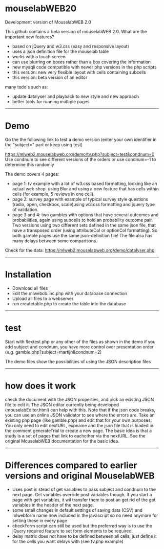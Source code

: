 # mouselabWEB20
Development version of MouselabWEB 2.0

This github contains a beta version of mouselabWEB 2.0. What are the important new features?
- based on jQuery and w3.css (easy and responsive layout)
- uses a json definition file for the mouselab table
- works with a touch screen 
- can use blurring on boxes rather than a box covering the information
- new mysqli code compatible with newer php versions in the php scripts
- this version: new very flexible layout with cells containing subcells
- this version: beta version of an editor 

many todo's such as:
- update datalyser and playback to new style and new approach
- better tools for running multiple pages

------------------
# Demo 
Go the the following link to test a demo version (enter your own identifier in the "subject=" part or keep using test)

https://mlweb2.mouselabweb.org/demo/tv.php?subject=test&condnum=0
Use condnum to see different versions of the orders or use condnum=-1 to determine this randomly

The demo covers 4 pages:
- page 1: tv example with a lot of w3.css based formatting, looking like an actual web shop. using Blur and using a new feature that has cells within cells (for example, 5 reviews in one cell).
- page 2: survey page with example of typical survey style questions  (radio, open, checkbox, scale)using w3.css formatting and jquery type of validation. 
- page 3 and 4: two gambles with options that have several outcomes and probabilities, again using subcells to hold an probability outcome pair. Two versions using two different sets defined in the same json file, that have a transposed order (using attributeCol or optionCol formatting). So both gamble pages use the same json-definition file! The file also has many delays between some comparisons.

Check for the data:
https://mlweb2.mouselabweb.org/demo/datalyser.php

------------------
# Installation
- Download all files
- Edit the mlwebdb.inc.php with your database connection  
- Upload all files to a webserver
- run createtable.php to create the table into the database

-----------------
# test
Start with flextest.php or any other of the files as shown in the demo
if you add subject and condnum, you have more control over presentation order
(e.g. gamble.php?subject=martijn&condnum=2)

The demo files show the possibilities of using the JSON description files

------------------
# how does it work
check the document with the JSON properties, and pick an existing JSON file to edit it. The JSON editor currently being developed (mouselabEditor.html) can help with this. Note that if the json code breaks, you can use an online JSON validator to see where the errors are. 
Take an existing php page (like gamble.php) and edit that for your own purposes. You only need to edit nextURL, expname and the json file that is loaded in the comment generateTrial to create a new page. 
The basic idea is that a study is a set of pages that link to eachother via the nextURL. See the original MouselabWEB documentation for the basic idea.

------------------
# Differences compared to earlier versions and original MouselabWEB 
- Uses post in stead of get variables to pass subject and condnum to the next page. Get variables override post variables though. If you start a page with get variables, it wil transfer them to post an get rid of the get variables in the header of the next page.
- some small changes in default settings of saving data (CSV) and mlwebform name now included in the javascript so no need anymore for setting these in every page
- checkForm script can still be used but the preferred way is to use the jQuery required feature to set form elements to be required. 
- delay matrix does not have to be defined between all cells, just define it for the cells you want delays with (see tv.php example)
